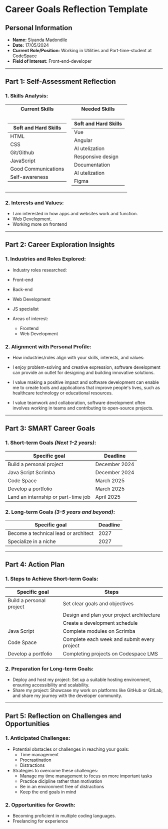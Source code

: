 # Career Goals Reflection Template

## Personal Information

- **Name:** Siyanda Madondile
- **Date:** 17/05/2024
- **Current Role/Position:** Working in Utilities and Part-time-student at CodeSpace
- **Field of Interest:** Front-end-developer

---

## Part 1: Self-Assessment Reflection

### 1. **Skills Analysis**:

<table>
<tr><th>Current Skills</th><th>Needed Skills</th></tr>
<tr><td>

|Soft and Hard Skills|
| -----------------  |
| HTML               |
| CSS                |
| Git/Github         |
| JavaScript         |
| Good Communications|
| Self-awareness     |

</td><td>

|Soft and Hard Skills|
|--------------------|
|Vue                 |
|Angular             |
|AI utelization      |
|Responsive design   |
|Documentation       |
|AI utelization      |
|Figma               |

</td></tr> </table>

### 2. **Interests and Values**:

- I am interested in how apps and websites work and function.
- Web Development.
- Working more on frontend

---

## Part 2: Career Exploration Insights

### 1. **Industries and Roles Explored**:

- Industry roles researched:

- Front-end
- Back-end
- Web Development
- JS specialist

- Areas of interest:
  - Frontend
  - Web Development

### 2. **Alignment with Personal Profile**:

- How industries/roles align with your skills, interests, and values:

- I enjoy problem-solving and creative expression, software development can provide an outlet for designing and building innovative solutions.
- I value making a positive impact and software development can enable me to create tools and applications that improve people's lives, such as healthcare technology or educational resources.
- I value teamwork and collaboration, software development often involves working in teams and contributing to open-source projects.
  
---

## Part 3: SMART Career Goals

### 1. **Short-term Goals** _(Next 1-2 years)_:

| Specific goal                       |Deadline        |
| ----------------------------------- | ---------------|
| Build a personal project            | December 2024  |
| Java Script Scrimba                 | December 2024  |
| Code Space                          | March 2025     |
| Develop a portfolio                 | March 2025     |
| Land an internship or part-time job | April 2025     |

### 2. **Long-term Goals** _(3-5 years and beyond)_:

| Specific goal                        | Deadline |
| ------------------------------------ | -------- |
| Become a technical lead or architect | 2027     |  
| Specialize in a niche                | 2027     |

---

## Part 4: Action Plan

### 1. **Steps to Achieve Short-term Goals**:

| Specific goal                       |Steps                                        |
| ----------------------------------- | ------------------------------------------- |
| Build a personal project            | Set clear goals and objectives              |
|                                     | Design and plan your project architecture   |
|                                     | Create a development schedule               |
| Java Script                         | Complete modules on Scrimba                 |
| Code Space                          | Complete each week and submit every project |
| Develop a portfolio                 | Completing projects on Codespace LMS        |


### 2. **Preparation for Long-term Goals**:

- Deploy and host my project: Set up a suitable hosting environment, ensuring accessibility and scalability.
- Share my project: Showcase my work on platforms like GitHub or GitLab, and share my journey with the developer community.

---

## Part 5: Reflection on Challenges and Opportunities

### 1. **Anticipated Challenges**:

- Potential obstacles or challenges in reaching your goals:
  - Time management
  - Procrastination
  - Distractions
- Strategies to overcome these challenges:
  - Manage my time management to focus on more important tasks
  - Practice dicipline rather than motivation
  - Be in an environment free of distractions
  - Keep the end goals in mind

### 2. **Opportunities for Growth**:

  - Becoming proficient in multiple coding languages.
  - Freelancing for experience

